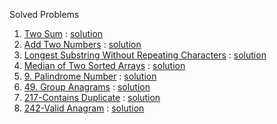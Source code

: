 Solved Problems
1. [Two Sum](https://leetcode.com/problems/two-sum/) : [solution](https://github.com/yuuIind/Python-exercises/blob/main/LeetCode/twoSum.py)
2. [Add Two Numbers](https://leetcode.com/problems/add-two-numbers/) : [solution](https://github.com/yuuIind/Python-exercises/blob/main/LeetCode/addTwoNumbers.py)
3. [Longest Substring Without Repeating Characters](https://leetcode.com/problems/longest-substring-without-repeating-characters/) : [solution](https://github.com/yuuIind/Python-exercises/blob/main/LeetCode/lengthOfLongestSubstring.py)
4. [Median of Two Sorted Arrays](https://leetcode.com/problems/median-of-two-sorted-arrays/) : [solution](https://github.com/yuuIind/Python-exercises/blob/main/LeetCode/findMedianSortedArrays.py)
5. [9. Palindrome Number](https://leetcode.com/problems/palindrome-number/) : [solution](https://github.com/yuuIind/Python-exercises/blob/main/LeetCode/isPalindrome.py)
6. [49. Group Anagrams](https://leetcode.com/problems/group-anagrams/) : [solution](https://github.com/yuuIind/Python-exercises/blob/main/LeetCode/groupAnagrams.py)
7. [217-Contains Duplicate](https://leetcode.com/problems/contains-duplicate/) : [solution](https://github.com/yuuIind/Python-exercises/blob/main/LeetCode/containsDuplicate.py)
242. [242-Valid Anagram](https://leetcode.com/problems/valid-anagram/) : [solution](https://github.com/yuuIind/Python-exercises/blob/main/LeetCode/validAnagram.py)
